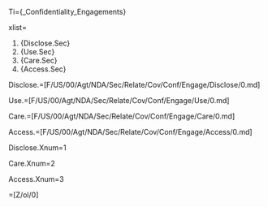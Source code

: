 Ti={_Confidentiality_Engagements}

xlist=<ol><li>{Disclose.Sec}<li>{Use.Sec}<li>{Care.Sec}<li>{Access.Sec}</ol>

Disclose.=[F/US/00/Agt/NDA/Sec/Relate/Cov/Conf/Engage/Disclose/0.md]

Use.=[F/US/00/Agt/NDA/Sec/Relate/Cov/Conf/Engage/Use/0.md]

Care.=[F/US/00/Agt/NDA/Sec/Relate/Cov/Conf/Engage/Care/0.md]

Access.=[F/US/00/Agt/NDA/Sec/Relate/Cov/Conf/Engage/Access/0.md]

Disclose.Xnum=1

Care.Xnum=2

Access.Xnum=3

=[Z/ol/0]
